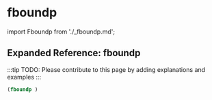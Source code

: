 # fboundp

import Fboundp from './_fboundp.md';

<Fboundp />

## Expanded Reference: fboundp

:::tip
TODO: Please contribute to this page by adding explanations and examples
:::

```lisp
(fboundp )
```
